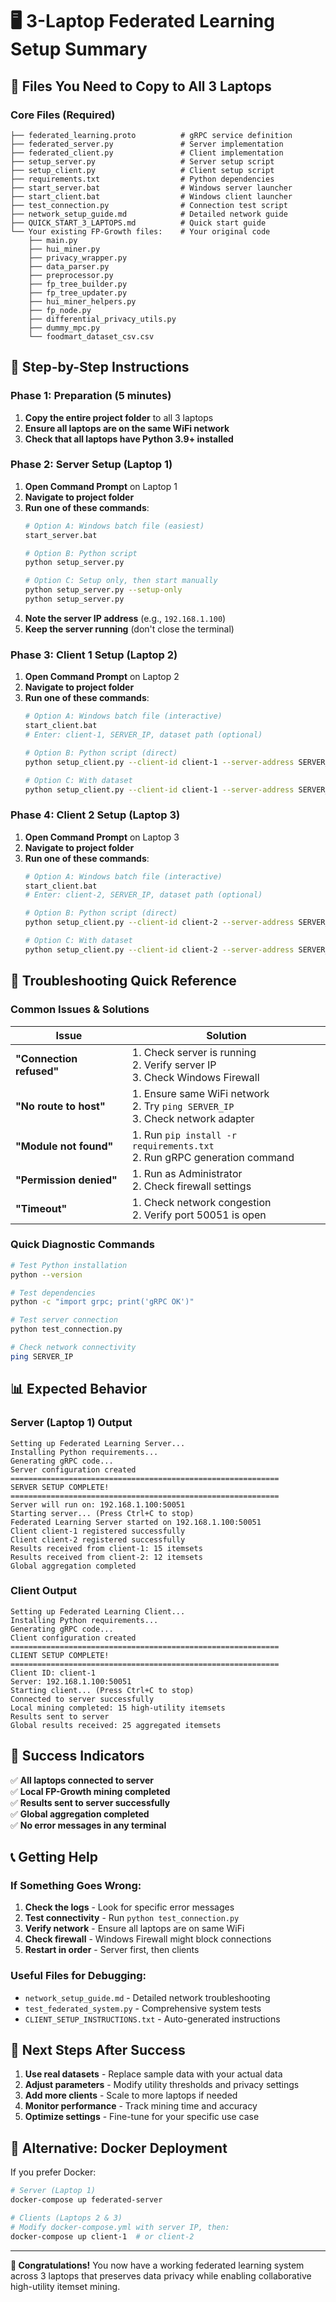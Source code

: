 # 🖥️ 3-Laptop Federated Learning Setup Summary

## 📁 **Files You Need to Copy to All 3 Laptops**

### **Core Files (Required)**
```
├── federated_learning.proto          # gRPC service definition
├── federated_server.py               # Server implementation
├── federated_client.py               # Client implementation
├── setup_server.py                   # Server setup script
├── setup_client.py                   # Client setup script
├── requirements.txt                  # Python dependencies
├── start_server.bat                  # Windows server launcher
├── start_client.bat                  # Windows client launcher
├── test_connection.py                # Connection test script
├── network_setup_guide.md            # Detailed network guide
├── QUICK_START_3_LAPTOPS.md          # Quick start guide
└── Your existing FP-Growth files:    # Your original code
    ├── main.py
    ├── hui_miner.py
    ├── privacy_wrapper.py
    ├── data_parser.py
    ├── preprocessor.py
    ├── fp_tree_builder.py
    ├── fp_tree_updater.py
    ├── hui_miner_helpers.py
    ├── fp_node.py
    ├── differential_privacy_utils.py
    ├── dummy_mpc.py
    └── foodmart_dataset_csv.csv
```

## 🚀 **Step-by-Step Instructions**

### **Phase 1: Preparation (5 minutes)**
1. **Copy the entire project folder** to all 3 laptops
2. **Ensure all laptops are on the same WiFi network**
3. **Check that all laptops have Python 3.9+ installed**

### **Phase 2: Server Setup (Laptop 1)**
1. **Open Command Prompt** on Laptop 1
2. **Navigate to project folder**
3. **Run one of these commands**:
   ```bash
   # Option A: Windows batch file (easiest)
   start_server.bat
   
   # Option B: Python script
   python setup_server.py
   
   # Option C: Setup only, then start manually
   python setup_server.py --setup-only
   python setup_server.py
   ```
4. **Note the server IP address** (e.g., `192.168.1.100`)
5. **Keep the server running** (don't close the terminal)

### **Phase 3: Client 1 Setup (Laptop 2)**
1. **Open Command Prompt** on Laptop 2
2. **Navigate to project folder**
3. **Run one of these commands**:
   ```bash
   # Option A: Windows batch file (interactive)
   start_client.bat
   # Enter: client-1, SERVER_IP, dataset path (optional)
   
   # Option B: Python script (direct)
   python setup_client.py --client-id client-1 --server-address SERVER_IP
   
   # Option C: With dataset
   python setup_client.py --client-id client-1 --server-address SERVER_IP --dataset-path foodmart_dataset_csv.csv
   ```

### **Phase 4: Client 2 Setup (Laptop 3)**
1. **Open Command Prompt** on Laptop 3
2. **Navigate to project folder**
3. **Run one of these commands**:
   ```bash
   # Option A: Windows batch file (interactive)
   start_client.bat
   # Enter: client-2, SERVER_IP, dataset path (optional)
   
   # Option B: Python script (direct)
   python setup_client.py --client-id client-2 --server-address SERVER_IP
   
   # Option C: With dataset
   python setup_client.py --client-id client-2 --server-address SERVER_IP --dataset-path foodmart_dataset_csv.csv
   ```

## 🔧 **Troubleshooting Quick Reference**

### **Common Issues & Solutions**

| Issue | Solution |
|-------|----------|
| **"Connection refused"** | 1. Check server is running<br>2. Verify server IP<br>3. Check Windows Firewall |
| **"No route to host"** | 1. Ensure same WiFi network<br>2. Try `ping SERVER_IP`<br>3. Check network adapter |
| **"Module not found"** | 1. Run `pip install -r requirements.txt`<br>2. Run gRPC generation command |
| **"Permission denied"** | 1. Run as Administrator<br>2. Check firewall settings |
| **"Timeout"** | 1. Check network congestion<br>2. Verify port 50051 is open |

### **Quick Diagnostic Commands**
```bash
# Test Python installation
python --version

# Test dependencies
python -c "import grpc; print('gRPC OK')"

# Test server connection
python test_connection.py

# Check network connectivity
ping SERVER_IP
```

## 📊 **Expected Behavior**

### **Server (Laptop 1) Output**
```
Setting up Federated Learning Server...
Installing Python requirements...
Generating gRPC code...
Server configuration created
============================================================
SERVER SETUP COMPLETE!
============================================================
Server will run on: 192.168.1.100:50051
Starting server... (Press Ctrl+C to stop)
Federated Learning Server started on 192.168.1.100:50051
Client client-1 registered successfully
Client client-2 registered successfully
Results received from client-1: 15 itemsets
Results received from client-2: 12 itemsets
Global aggregation completed
```

### **Client Output**
```
Setting up Federated Learning Client...
Installing Python requirements...
Generating gRPC code...
Client configuration created
============================================================
CLIENT SETUP COMPLETE!
============================================================
Client ID: client-1
Server: 192.168.1.100:50051
Starting client... (Press Ctrl+C to stop)
Connected to server successfully
Local mining completed: 15 high-utility itemsets
Results sent to server
Global results received: 25 aggregated itemsets
```

## 🎯 **Success Indicators**

✅ **All laptops connected to server**  
✅ **Local FP-Growth mining completed**  
✅ **Results sent to server successfully**  
✅ **Global aggregation completed**  
✅ **No error messages in any terminal**  

## 📞 **Getting Help**

### **If Something Goes Wrong:**

1. **Check the logs** - Look for specific error messages
2. **Test connectivity** - Run `python test_connection.py`
3. **Verify network** - Ensure all laptops are on same WiFi
4. **Check firewall** - Windows Firewall might block connections
5. **Restart in order** - Server first, then clients

### **Useful Files for Debugging:**
- `network_setup_guide.md` - Detailed network troubleshooting
- `test_federated_system.py` - Comprehensive system tests
- `CLIENT_SETUP_INSTRUCTIONS.txt` - Auto-generated instructions

## 🔄 **Next Steps After Success**

1. **Use real datasets** - Replace sample data with your actual data
2. **Adjust parameters** - Modify utility thresholds and privacy settings
3. **Add more clients** - Scale to more laptops if needed
4. **Monitor performance** - Track mining time and accuracy
5. **Optimize settings** - Fine-tune for your specific use case

## 📱 **Alternative: Docker Deployment**

If you prefer Docker:
```bash
# Server (Laptop 1)
docker-compose up federated-server

# Clients (Laptops 2 & 3)
# Modify docker-compose.yml with server IP, then:
docker-compose up client-1  # or client-2
```

---

**🎉 Congratulations!** You now have a working federated learning system across 3 laptops that preserves data privacy while enabling collaborative high-utility itemset mining. 